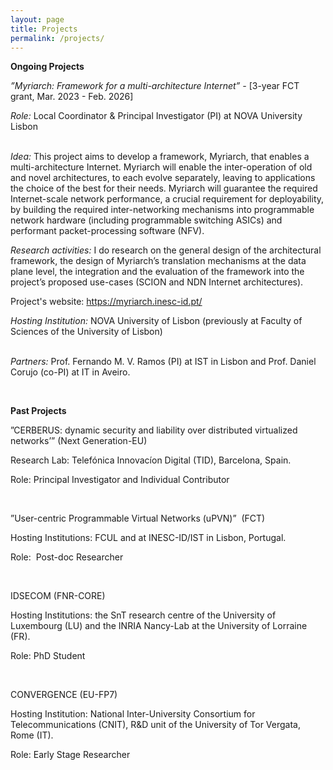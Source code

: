 ```yaml
---
layout: page
title: Projects
permalink: /projects/
---
```


<p><strong>Ongoing Projects</strong></p>
<p><em>&rdquo;Myriarch: Framework for a multi-architecture Internet&rdquo; - </em>[3-year FCT grant, Mar. 2023 - Feb. 2026]</p>
<p><em>Role:</em> Local Coordinator &amp; Principal Investigator (PI) at NOVA University Lisbon&nbsp;</p>
<p><br /><em>Idea:</em> This project aims to develop a framework, Myriarch, that enables a multi-architecture Internet. Myriarch will enable the inter-operation of old and novel architectures, to each evolve separately, leaving to applications the choice of the best for their needs. Myriarch will guarantee the required Internet-scale network performance, a crucial requirement for deployability, by building the required inter-networking mechanisms into programmable network hardware (including programmable switching ASICs) and performant packet-processing software (NFV).</p>
<p><em>Research activities:</em> I do research on the general design of the architectural framework, the design of Myriarch&rsquo;s translation mechanisms at the data plane level, the integration and the evaluation of the framework into the project&rsquo;s proposed use-cases (SCION and NDN Internet architectures).</p>
<p>Project's website:&nbsp;<a href="https://myriarch.inesc-id.pt/">https://myriarch.inesc-id.pt/</a></p>
<p><em>Hosting Institution:</em> NOVA University of Lisbon (previously at Faculty of Sciences of the University of Lisbon)</p>
<p><br /><em>Partners:</em> Prof. Fernando M. V. Ramos (PI) at IST in Lisbon and Prof. Daniel Corujo (co-PI) at IT in Aveiro.</p>
<p>&nbsp;</p>
<p><strong>Past Projects</strong></p>
<p>&rdquo;CERBERUS: dynamic security and liability over distributed virtualized networks&rsquo;&rdquo; (Next Generation-EU)</p>
<p>Research Lab: Telef&oacute;nica Innovac&iacute;on Digital (TID), Barcelona, Spain.</p>
<p>Role: Principal Investigator and Individual Contributor</p>
<p>&nbsp;</p>
<p>&rdquo;User-centric Programmable Virtual Networks (uPVN)&rdquo;&nbsp; (FCT)</p>
<p>Hosting Institutions:&nbsp;FCUL and at INESC-ID/IST in Lisbon, Portugal.</p>
<p>Role:&nbsp;&nbsp;Post-doc Researcher</p>
<p>&nbsp;</p>
<p>IDSECOM (FNR-CORE)</p>
<p>Hosting Institutions: the SnT research centre of the University of Luxembourg (LU) and the INRIA Nancy-Lab at the University of Lorraine (FR).</p>
<p>Role: PhD Student</p>
<p>&nbsp;</p>
<p>CONVERGENCE (EU-FP7)</p>
<p>Hosting Institution: National Inter-University Consortium for Telecommunications (CNIT), R&amp;D unit of the University of Tor Vergata, Rome (IT).</p>
<p>Role: Early Stage Researcher</p>
<p>&nbsp;</p>
<p>&nbsp;</p>
